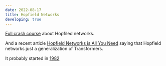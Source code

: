 ```yaml
---
date: 2022-08-17
title: Hopfield Networks
developing: true
---
```


[Full crash course](http://www.scholarpedia.org/article/Hopfield_network) about Hopfiled networks.

And a recent article [Hopfield Networks is All You Need](https://arxiv.org/abs/2008.02217) saying that Hopfield networks just a generalization of Transformers.

It probably started in [1982](https://www.pnas.org/doi/10.1073/pnas.79.8.2554)